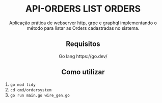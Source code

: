 <h1 align="center"> API-ORDERS LIST ORDERS </h1>

<p align="center"> Aplicação prática de webserver http, grpc e graphql implementando o método para listar as Orders cadastradas no sistema. </p>
<p> </p>

<h2 align="center"> Requisitos </h2>

<p align="center"> Go lang https://go.dev/ </p>

<h2 align="center"> Como utilizar </h2>

1. `go mod tidy`
2. `cd cmd/ordersystem`
3. `go run main.go wire_gen.go`

